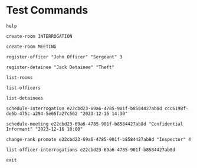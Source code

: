 # Test Commands

```
help
```

```
create-room INTERROGATION
```

```
create-room MEETING
```

```
register-officer "John Officer" "Sergeant" 3
```

```
register-detainee "Jack Detainee" "Theft"
```

```
list-rooms
```

```
list-officers
```

```
list-detainees
```

```
schedule-interrogation e22cbd23-69a6-4785-901f-b8584427ab8d ccc6198f-de5b-475c-a294-5e65fa27c562 "2023-12-15 14:30"
```

```
schedule-meeting e22cbd23-69a6-4785-901f-b8584427ab8d "Confidential Informant" "2023-12-16 10:00"
```

```
change-rank promote e22cbd23-69a6-4785-901f-b8584427ab8d "Inspector" 4
```

```
list-officer-interrogations e22cbd23-69a6-4785-901f-b8584427ab8d
```

```
exit
```


